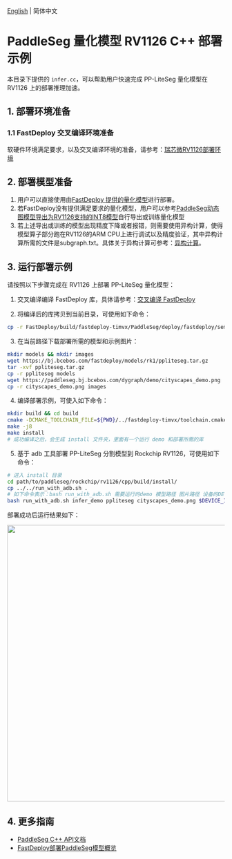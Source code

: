 [English](README.md) | 简体中文
# PaddleSeg 量化模型 RV1126 C++ 部署示例

本目录下提供的 `infer.cc`，可以帮助用户快速完成 PP-LiteSeg 量化模型在 RV1126 上的部署推理加速。

## 1. 部署环境准备
### 1.1 FastDeploy 交叉编译环境准备
软硬件环境满足要求，以及交叉编译环境的准备，请参考：[瑞芯微RV1126部署环境](https://github.com/PaddlePaddle/FastDeploy/blob/develop/docs/cn/build_and_install#自行编译安装)  

## 2. 部署模型准备
1. 用户可以直接使用由[FastDeploy 提供的量化模型](../README.md)进行部署。
2. 若FastDeploy没有提供满足要求的量化模型，用户可以参考[PaddleSeg动态图模型导出为RV1126支持的INT8模型](../README.md)自行导出或训练量化模型
3. 若上述导出或训练的模型出现精度下降或者报错，则需要使用异构计算，使得模型算子部分跑在RV1126的ARM CPU上进行调试以及精度验证，其中异构计算所需的文件是subgraph.txt。具体关于异构计算可参考：[异构计算](https://github.com/PaddlePaddle/FastDeploy/blob/develop/docs/cn/faq/heterogeneous_computing_on_timvx_npu.md)。

## 3. 运行部署示例
请按照以下步骤完成在 RV1126 上部署 PP-LiteSeg 量化模型：
1. 交叉编译编译 FastDeploy 库，具体请参考：[交叉编译 FastDeploy](https://github.com/PaddlePaddle/FastDeploy/blob/develop/docs/cn/build_and_install/a311d.md#基于-paddle-lite-的-fastdeploy-交叉编译库编译)

2. 将编译后的库拷贝到当前目录，可使用如下命令：
```bash
cp -r FastDeploy/build/fastdeploy-timvx/PaddleSeg/deploy/fastdeploy/semantic_segmentation/rockchip/rv1126/cpp
```

3. 在当前路径下载部署所需的模型和示例图片：
```bash
mkdir models && mkdir images
wget https://bj.bcebos.com/fastdeploy/models/rk1/ppliteseg.tar.gz
tar -xvf ppliteseg.tar.gz
cp -r ppliteseg models
wget https://paddleseg.bj.bcebos.com/dygraph/demo/cityscapes_demo.png
cp -r cityscapes_demo.png images
```

4. 编译部署示例，可使入如下命令：
```bash
mkdir build && cd build
cmake -DCMAKE_TOOLCHAIN_FILE=${PWD}/../fastdeploy-timvx/toolchain.cmake -DFASTDEPLOY_INSTALL_DIR=${PWD}/../fastdeploy-timvx -DTARGET_ABI=armhf ..
make -j8
make install
# 成功编译之后，会生成 install 文件夹，里面有一个运行 demo 和部署所需的库
```

5. 基于 adb 工具部署 PP-LiteSeg 分割模型到 Rockchip RV1126，可使用如下命令：
```bash
# 进入 install 目录
cd path/to/paddleseg/rockchip/rv1126/cpp/build/install/
cp ../../run_with_adb.sh .
# 如下命令表示：bash run_with_adb.sh 需要运行的demo 模型路径 图片路径 设备的DEVICE_ID
bash run_with_adb.sh infer_demo ppliteseg cityscapes_demo.png $DEVICE_ID
```

部署成功后运行结果如下：

<img width="640" src="https://user-images.githubusercontent.com/30516196/205544166-9b2719ff-ed82-4908-b90a-095de47392e1.png">


## 4. 更多指南
- [PaddleSeg C++ API文档](https://www.paddlepaddle.org.cn/fastdeploy-api-doc/cpp/html/namespacefastdeploy_1_1vision_1_1segmentation.html)
- [FastDeploy部署PaddleSeg模型概览](../../)
